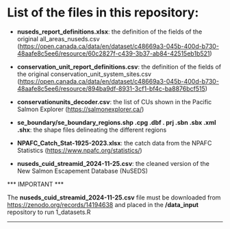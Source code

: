 
# List of the files in this repository: 

- **nuseds_report_definitions.xlsx**: the definition of the fields of the original all_areas_nuseds.csv (https://open.canada.ca/data/en/dataset/c48669a3-045b-400d-b730-48aafe8c5ee6/resource/60c2827f-c439-3b37-ab84-42515eb1b521)

- **conservation_unit_report_definitions.csv**: the definition of the fields of the original conservation_unit_system_sites.csv (https://open.canada.ca/data/en/dataset/c48669a3-045b-400d-b730-48aafe8c5ee6/resource/894ba9df-8931-3cf1-bf4c-ba8876bcf515)

- **conservationunits_decoder.csv**: the list of CUs shown in the Pacific Salmon Explorer (https://salmonexplorer.ca/)

- **se_boundary/se_boundary_regions.shp .cpg .dbf . prj .sbn .sbx .xml .shx**: the shape files delineating the different regions

- **NPAFC_Catch_Stat-1925-2023.xlsx**: the catch data from the NPAFC Statistics (https://www.npafc.org/statistics/)

- **nuseds_cuid_streamid_2024-11-25.csv**: the cleaned version of the New Salmon Escapement Database (NuSEDS) 

*** IMPORTANT ***

The **nuseds_cuid_streamid_2024-11-25.csv** file must be downloaded from https://zenodo.org/records/14194638 and placed in the **/data_input** repository to run 1_datasets.R

****************

